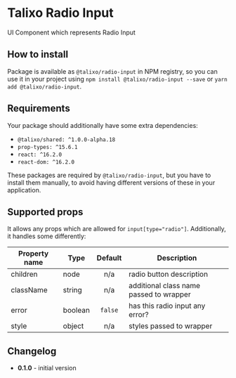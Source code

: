 # Talixo Radio Input

UI Component which represents Radio Input

## How to install

Package is available as `@talixo/radio-input` in NPM registry, so you can use it in your project
using `npm install @talixo/radio-input --save` or `yarn add @talixo/radio-input`.

## Requirements

Your package should additionally have some extra dependencies:

- `@talixo/shared: ^1.0.0-alpha.18`
- `prop-types: ^15.6.1`
- `react: ^16.2.0`
- `react-dom: ^16.2.0`

These packages are required by `@talixo/radio-input`, but you have to install them manually,
to avoid having different versions of these in your application.

## Supported props

It allows any props which are allowed for `input[type="radio"]`. Additionally, it handles some differently:

Property name | Type      | Default | Description                    
--------------|-----------|:-------:|--------------------------------
children      | node      | n/a     | radio button description 
className     | string    | n/a     | additional class name passed to wrapper
error         | boolean   | `false` | has this radio input any error?
style         | object    | n/a     | styles passed to wrapper

## Changelog

- **0.1.0** - initial version
